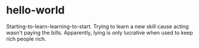 # hello-world
Starting-to-learn-learning-to-start.
Trying to learn a new skill cause acting wasn't paying the bills.
Apparently, lying is only lucrative when used to keep rich people rich.
